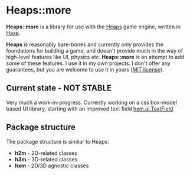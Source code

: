 # Heaps::more
__Heaps::more__ is a library for use with the [Heaps](https://heaps.io/) game engine, written in [Haxe](https://haxe.org/).

__Heaps__ is reasonably bare-bones and currently only provides the foundations for building a game, and doesn't provide much in the way of high-level features like UI, physics etc. __Heaps::more__ is an attempt to add some of these features. I use it in my own projects. I don't offer any guarantees, but you are welcome to use it in yours ([MIT license](https://choosealicense.com/licenses/mit/)).

## Current state - NOT STABLE
Very much a work-in-progress. Currently working on a css box-model based UI library, starting with an improved text field [hxm.ui.TextField](hxm/ui/TextField.hx).

## Package structure
The package structure is similar to Heaps:
* __h2m__ - 2D-related classes
* __h3m__ - 3D-related classes
* __hxm__ - 2D/3D agnostic classes
